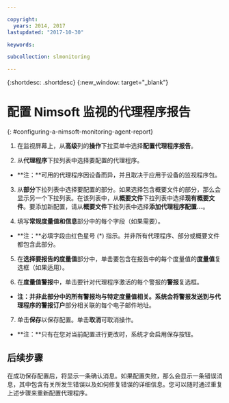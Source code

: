 ```yaml
---

copyright:
  years: 2014, 2017
lastupdated: "2017-10-30"

keywords:

subcollection: slmonitoring

---
```


{:shortdesc: .shortdesc}
{:new_window: target="_blank"}

# 配置 Nimsoft 监视的代理程序报告
{: #configuring-a-nimsoft-monitoring-agent-report}

1. 在监视屏幕上，从**高级**列的**操作**下拉菜单中选择**配置代理程序报告**。

2. 从**代理程序**下拉列表中选择要配置的代理程序。
  * **注：**可用的代理程序因设备而异，并且取决于应用于设备的监视程序包。

3. 从**部分**下拉列表中选择要配置的部分。如果选择包含概要文件的部分，那么会显示另一个下拉列表。在该列表中，从**概要文件**下拉列表中选择**现有概要文件**。要添加新配置，请从**概要文件**下拉列表中选择**添加代理程序配置...**。

4. 填写**常规度量值和信息**部分中的每个字段（如果需要）。
  * **注：**必填字段由红色星号 (*) 指示。并非所有代理程序、部分或概要文件都包含此部分。

5. 在**选择要报告的度量值**部分中，单击要包含在报告中的每个度量值的**度量值**复选框（如果适用）。

6. 在**度量值警报**中，单击要针对代理程序激活的每个警报的**警报**复选框。
  * **注：**并非此部分中的所有警报均与特定度量值相关。系统会将警报发送到与代理程序的**警报订户**部分相关联的每个电子邮件地址。

7. 单击**保存**以保存配置。单击**取消**可取消操作。
  * **注：**只有在您对当前配置进行更改时，系统才会启用保存按钮。

## 后续步骤

在成功保存配置后，将显示一条确认消息。如果配置失败，那么会显示一条错误消息，其中包含有关所发生错误以及如何修复错误的详细信息。您可以随时通过重复上述步骤来重新配置代理程序。
